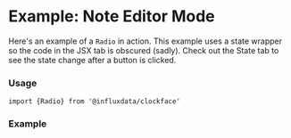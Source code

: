 # Example: Note Editor Mode

Here's an example of a `Radio` in action. This example uses a state wrapper so the code in the JSX tab is obscured (sadly). Check out the State tab to see the state change after a button is clicked.

### Usage
```tsx
import {Radio} from '@influxdata/clockface'
```

### Example
<!-- STORY -->

<!-- STORY HIDE START -->

<!-- STORY HIDE END -->

<!-- PROPS -->
